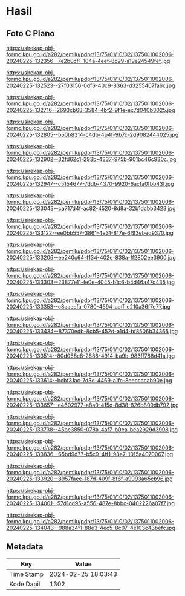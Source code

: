 # Hasil

## Foto C Plano

https://sirekap-obj-formc.kpu.go.id/a282/pemilu/pdpr/13/75/01/10/02/1375011002006-20240225-132356--7e2b0cf1-104a-4eef-8c29-a19e24549fef.jpg

https://sirekap-obj-formc.kpu.go.id/a282/pemilu/pdpr/13/75/01/10/02/1375011002006-20240225-132523--27f03156-0df6-40c9-8363-d3255467fa6c.jpg

https://sirekap-obj-formc.kpu.go.id/a282/pemilu/pdpr/13/75/01/10/02/1375011002006-20240225-132716--2693cb68-3584-4bf2-9f1e-ec7d040b3025.jpg

https://sirekap-obj-formc.kpu.go.id/a282/pemilu/pdpr/13/75/01/10/02/1375011002006-20240225-132805--b50b8314-c4db-4b4f-9b7c-2d9082444025.jpg

https://sirekap-obj-formc.kpu.go.id/a282/pemilu/pdpr/13/75/01/10/02/1375011002006-20240225-132902--32fd62c1-293b-4337-975b-901bc46c930c.jpg

https://sirekap-obj-formc.kpu.go.id/a282/pemilu/pdpr/13/75/01/10/02/1375011002006-20240225-132947--c5154677-7ddb-4370-9920-6acfa0fbb43f.jpg

https://sirekap-obj-formc.kpu.go.id/a282/pemilu/pdpr/13/75/01/10/02/1375011002006-20240225-133043--ca717d4f-ac82-4520-8d8a-32b1dcbb3423.jpg

https://sirekap-obj-formc.kpu.go.id/a282/pemilu/pdpr/13/75/01/10/02/1375011002006-20240225-133122--ee0bb557-3861-4e31-817e-6f93ebed9370.jpg

https://sirekap-obj-formc.kpu.go.id/a282/pemilu/pdpr/13/75/01/10/02/1375011002006-20240225-133206--ee240c64-f134-402e-838a-ff2802ee3900.jpg

https://sirekap-obj-formc.kpu.go.id/a282/pemilu/pdpr/13/75/01/10/02/1375011002006-20240225-133303--23877e11-fe0e-4045-b1c6-b4d46a47d435.jpg

https://sirekap-obj-formc.kpu.go.id/a282/pemilu/pdpr/13/75/01/10/02/1375011002006-20240225-133353--c8aaeefa-0780-4694-aaff-e210a36f7e77.jpg

https://sirekap-obj-formc.kpu.go.id/a282/pemilu/pdpr/13/75/01/10/02/1375011002006-20240225-133434--87370edb-8cb5-452d-a1d4-bf8506b34365.jpg

https://sirekap-obj-formc.kpu.go.id/a282/pemilu/pdpr/13/75/01/10/02/1375011002006-20240225-133514--80d068c8-2688-4914-ba9b-983ff788d41a.jpg

https://sirekap-obj-formc.kpu.go.id/a282/pemilu/pdpr/13/75/01/10/02/1375011002006-20240225-133614--bcbf31ac-7d3e-4469-a1fc-8eeccacab90e.jpg

https://sirekap-obj-formc.kpu.go.id/a282/pemilu/pdpr/13/75/01/10/02/1375011002006-20240225-133657--e4602977-a8a0-415d-8d38-826b809db792.jpg

https://sirekap-obj-formc.kpu.go.id/a282/pemilu/pdpr/13/75/01/10/02/1375011002006-20240225-133738--45bc3850-078a-4af7-b0ea-bea2929d3998.jpg

https://sirekap-obj-formc.kpu.go.id/a282/pemilu/pdpr/13/75/01/10/02/1375011002006-20240225-133836--65bd9d77-b5c9-4ff1-98e7-1015a4070067.jpg

https://sirekap-obj-formc.kpu.go.id/a282/pemilu/pdpr/13/75/01/10/02/1375011002006-20240225-133920--8957faee-187d-409f-8f6f-a9993a65cb96.jpg

https://sirekap-obj-formc.kpu.go.id/a282/pemilu/pdpr/13/75/01/10/02/1375011002006-20240225-134001--57d1cd95-a556-487e-8bbc-0402226a07f7.jpg

https://sirekap-obj-formc.kpu.go.id/a282/pemilu/pdpr/13/75/01/10/02/1375011002006-20240225-134043--988a34f1-88e3-4ec5-8c07-4e103c43befc.jpg


## Metadata

| Key        | Value               |
| ---------- | ------------------- |
| Time Stamp | 2024-02-25 18:03:43 |
| Kode Dapil | 1302                |



